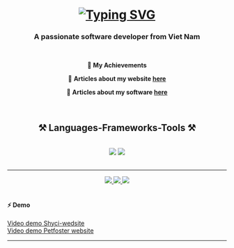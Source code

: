 
<h1 align="center">
   <a href="https://git.io/typing-svg"><img src="https://readme-typing-svg.demolab.com?font=Fira+Code&size=40&pause=1000&center=true&vCenter=true&random=false&width=600&height=60&lines=Hi+there+%E2%9D%A4%EF%B8%8F;I+am+Ph%E1%BA%A1m+Nh%E1%BB%A9t+Khang" alt="Typing SVG" /></a>
</h1>

<h3 align="center">A passionate software developer from Viet Nam</h3>

<br/>
<div align="center">

   🔭 **My Achievements**
   
   🌱 **Articles about my website [here](https://caodang.fpt.edu.vn/tin-tuc-poly/can-tho/petposter-website-mua-sam-thuc-an-cho-thu-cung-voi-trai-nghiem-dinh-cao.html)**
   
   🌱 **Articles about my software [here](https://caodang.fpt.edu.vn/tin-tuc-poly/quan-ly-quan-cafe-tro-nen-de-dang-thong-minh-hon-nho-du-an-cua-sinh-vien-fpt-polytechnic-can-tho.html)**


 </div>

<br/>
 
<h2 align="center">⚒️ Languages-Frameworks-Tools ⚒️</h2>

<br/>
<div align="center">
    <img src="https://skillicons.dev/icons?i=react,bootstrap,mui,html,css,vscode,github,figma,tailwind,git" />
    <img src="https://skillicons.dev/icons?i=nodejs,python,javascript,typescript,express,firebase,mongodb,java,nestjs,nextjs,vuejs,mysql,docker, nginx" /><br>
</div>

<br/>
<hr/>

<div align="center"> 
  <a href="mailto:pedro.sales.phamnhatkhang.hgi1167@gmail.com">
    <img src="https://img.shields.io/badge/Gmail-333333?style=for-the-badge&logo=gmail&logoColor=red" />
  </a>
  <a href="https://www.facebook.com/profile.php?id=100011490677042" target="_blank">
    <img src="https://img.shields.io/badge/Facebook-1877F2?style=for-the-badge&logo=facebook&logoColor=white" target="_blank" />
  </a>
  <a href="https://github.com/nkhangg" target="_blank">
     <img src="https://img.shields.io/badge/GitHub-100000?style=for-the-badge&logo=github&logoColor=white" target="_blank" /> <!-- sqlite, safari, google-chrome are other good icon options -->
  </a>
</div>

<br/>

<div>
    <h4>⚡ Demo</h4>

   
  <div>
      <a href="https://youtu.be/zIoqKW5eyx4" target="_blank">
     <span>Video demo Shyci-wedsite</span>
  </a>
  </div>
    <div>
      <a href="https://youtu.be/hglH3vw67TM" target="_blank">
     <span>Video demo Petfoster website</span>
  </a>
  </div>
</div>

 <hr/>
 

<br/><br/>
<br/>
